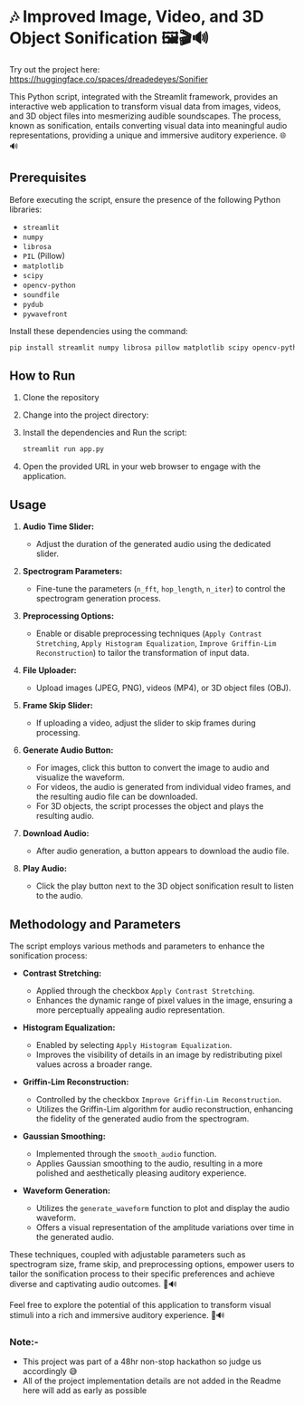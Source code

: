 # 🎶 Improved Image, Video, and 3D Object Sonification 🖼️🎬🔊

Try out the project here: https://huggingface.co/spaces/dreadedeyes/Sonifier 

This Python script, integrated with the Streamlit framework, provides an interactive web application to transform visual data from images, videos, and 3D object files into mesmerizing audible soundscapes. The process, known as sonification, entails converting visual data into meaningful audio representations, providing a unique and immersive auditory experience. 🌐🔊

## Prerequisites

Before executing the script, ensure the presence of the following Python libraries:

- `streamlit`
- `numpy`
- `librosa`
- `PIL` (Pillow)
- `matplotlib`
- `scipy`
- `opencv-python`
- `soundfile`
- `pydub`
- `pywavefront`

Install these dependencies using the command:

```bash
pip install streamlit numpy librosa pillow matplotlib scipy opencv-python soundfile pydub pywavefront
```

## How to Run

1. Clone the repository
2. Change into the project directory:
3. Install the dependencies and Run the script:

   ```bash
   streamlit run app.py
   ```

4. Open the provided URL in your web browser to engage with the application.

## Usage

1. **Audio Time Slider:**
   - Adjust the duration of the generated audio using the dedicated slider.

2. **Spectrogram Parameters:**
   - Fine-tune the parameters (`n_fft`, `hop_length`, `n_iter`) to control the spectrogram generation process.

3. **Preprocessing Options:**
   - Enable or disable preprocessing techniques (`Apply Contrast Stretching`, `Apply Histogram Equalization`, `Improve Griffin-Lim Reconstruction`) to tailor the transformation of input data.

4. **File Uploader:**
   - Upload images (JPEG, PNG), videos (MP4), or 3D object files (OBJ).

5. **Frame Skip Slider:**
   - If uploading a video, adjust the slider to skip frames during processing.

6. **Generate Audio Button:**
   - For images, click this button to convert the image to audio and visualize the waveform.
   - For videos, the audio is generated from individual video frames, and the resulting audio file can be downloaded.
   - For 3D objects, the script processes the object and plays the resulting audio.

7. **Download Audio:**
   - After audio generation, a button appears to download the audio file.

8. **Play Audio:**
   - Click the play button next to the 3D object sonification result to listen to the audio.

## Methodology and Parameters

The script employs various methods and parameters to enhance the sonification process:

- **Contrast Stretching:**
  - Applied through the checkbox `Apply Contrast Stretching`.
  - Enhances the dynamic range of pixel values in the image, ensuring a more perceptually appealing audio representation.

- **Histogram Equalization:**
  - Enabled by selecting `Apply Histogram Equalization`.
  - Improves the visibility of details in an image by redistributing pixel values across a broader range.

- **Griffin-Lim Reconstruction:**
  - Controlled by the checkbox `Improve Griffin-Lim Reconstruction`.
  - Utilizes the Griffin-Lim algorithm for audio reconstruction, enhancing the fidelity of the generated audio from the spectrogram.

- **Gaussian Smoothing:**
  - Implemented through the `smooth_audio` function.
  - Applies Gaussian smoothing to the audio, resulting in a more polished and aesthetically pleasing auditory experience.

- **Waveform Generation:**
  - Utilizes the `generate_waveform` function to plot and display the audio waveform.
  - Offers a visual representation of the amplitude variations over time in the generated audio.

These techniques, coupled with adjustable parameters such as spectrogram size, frame skip, and preprocessing options, empower users to tailor the sonification process to their specific preferences and achieve diverse and captivating audio outcomes. 🎨🔊

Feel free to explore the potential of this application to transform visual stimuli into a rich and immersive auditory experience. 🚀🔊


### Note:- 
- This project was part of a 48hr non-stop hackathon so judge us accordingly 😅
- All of the project implementation details are not added in the Readme here will add as early as possible
